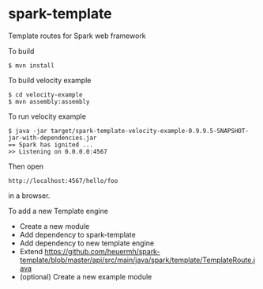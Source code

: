 spark-template
==============

Template routes for Spark web framework


To build

    $ mvn install


To build velocity example

    $ cd velocity-example
    $ mvn assembly:assembly


To run velocity example

    $ java -jar target/spark-template-velocity-example-0.9.9.5-SNAPSHOT-jar-with-dependencies.jar 
    == Spark has ignited ...
    >> Listening on 0.0.0.0:4567

Then open

    http://localhost:4567/hello/foo

in a browser.



To add a new Template engine

 - Create a new module
 - Add dependency to spark-template
 - Add dependency to new template engine
 - Extend https://github.com/heuermh/spark-template/blob/master/api/src/main/java/spark/template/TemplateRoute.java
 - (optional) Create a new example module